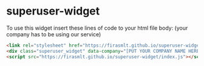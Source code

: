 # superuser-widget

To use this widget insert these lines of code to your html file body:
(your company has to be using our service)

```html
<link rel="stylesheet" href="https://firasmlt.github.io/superuser-widget/index.css">
<div class="superuser_widget" data-company="[PUT YOUR COMPANY NAME HERE]"></div>
<script src="https://firasmlt.github.io/superuser-widget/index.js"></script>
```


